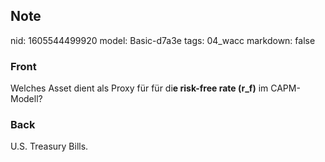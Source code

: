 ## Note
nid: 1605544499920
model: Basic-d7a3e
tags: 04_wacc
markdown: false

### Front
<p>Welches Asset dient als Proxy für für di<b>e risk-free rate
(r_f)</b> im CAPM-Modell?

### Back
U.S. Treasury Bills.
